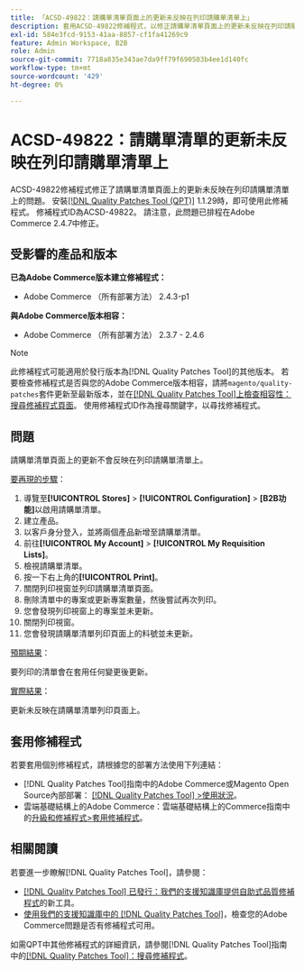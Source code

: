 ```yaml
---
title: 「ACSD-49822：請購單清單頁面上的更新未反映在列印請購單清單上」
description: 套用ACSD-49822修補程式，以修正請購單清單頁面上的更新未反映在列印請購單清單上的Adobe Commerce問題。
exl-id: 584e3fcd-9153-41aa-8857-cf1fa41269c9
feature: Admin Workspace, B2B
role: Admin
source-git-commit: 7718a835e343ae7da9ff79f690503b4ee1d140fc
workflow-type: tm+mt
source-wordcount: '429'
ht-degree: 0%

---
```


# ACSD-49822：請購單清單的更新未反映在列印請購單清單上

ACSD-49822修補程式修正了請購單清單頁面上的更新未反映在列印請購單清單上的問題。 安裝[[!DNL Quality Patches Tool (QPT)]](/help/announcements/adobe-commerce-announcements/magento-quality-patches-released-new-tool-to-self-serve-quality-patches.md) 1.1.29時，即可使用此修補程式。 修補程式ID為ACSD-49822。 請注意，此問題已排程在Adobe Commerce 2.4.7中修正。

## 受影響的產品和版本

**已為Adobe Commerce版本建立修補程式：**

* Adobe Commerce （所有部署方法） 2.4.3-p1

**與Adobe Commerce版本相容：**

* Adobe Commerce （所有部署方法） 2.3.7 - 2.4.6

>[!NOTE]
>
>此修補程式可能適用於發行版本為[!DNL Quality Patches Tool]的其他版本。 若要檢查修補程式是否與您的Adobe Commerce版本相容，請將`magento/quality-patches`套件更新至最新版本，並在[[!DNL Quality Patches Tool]上檢查相容性：搜尋修補程式頁面](https://experienceleague.adobe.com/tools/commerce-quality-patches/index.html)。 使用修補程式ID作為搜尋關鍵字，以尋找修補程式。

## 問題

請購單清單頁面上的更新不會反映在列印請購單清單上。

<u>要再現的步驟</u>：

1. 導覽至&#x200B;**[!UICONTROL Stores]** > **[!UICONTROL Configuration]** > **[B2B功能]**&#x200B;以啟用請購單清單。
1. 建立產品。
1. 以客戶身分登入，並將兩個產品新增至請購單清單。
1. 前往&#x200B;**[!UICONTROL My Account]** > **[!UICONTROL My Requisition Lists]**。
1. 檢視請購單清單。
1. 按一下右上角的&#x200B;**[!UICONTROL Print]**。
1. 關閉列印視窗並列印請購單清單頁面。
1. 刪除清單中的專案或更新專案數量，然後嘗試再次列印。
1. 您會發現列印視窗上的專案並未更新。
1. 關閉列印視窗。
1. 您會發現請購單清單列印頁面上的料號並未更新。

<u>預期結果</u>：

要列印的清單會在套用任何變更後更新。

<u>實際結果</u>：

更新未反映在請購單清單列印頁面上。

## 套用修補程式

若要套用個別修補程式，請根據您的部署方法使用下列連結：

* [!DNL Quality Patches Tool]指南中的Adobe Commerce或Magento Open Source內部部署： [[!DNL Quality Patches Tool] >使用狀況](https://experienceleague.adobe.com/docs/commerce-operations/tools/quality-patches-tool/usage.html)。
* 雲端基礎結構上的Adobe Commerce：雲端基礎結構上的Commerce指南中的[升級和修補程式>套用修補程式](https://experienceleague.adobe.com/docs/commerce-cloud-service/user-guide/develop/upgrade/apply-patches.html)。

## 相關閱讀

若要進一步瞭解[!DNL Quality Patches Tool]，請參閱：

* [[!DNL Quality Patches Tool] 已發行：我們的支援知識庫提供自助式品質修補程式](/help/announcements/adobe-commerce-announcements/magento-quality-patches-released-new-tool-to-self-serve-quality-patches.md)的新工具。
* [使用我們的支援知識庫中的 [!DNL Quality Patches Tool]](/help/support-tools/patches-available-in-qpt-tool/check-patch-for-magento-issue-with-magento-quality-patches.md)，檢查您的Adobe Commerce問題是否有修補程式可用。

如需QPT中其他修補程式的詳細資訊，請參閱[!DNL Quality Patches Tool]指南中的[[!DNL Quality Patches Tool]：搜尋修補程式](https://experienceleague.adobe.com/tools/commerce-quality-patches/index.html)。
